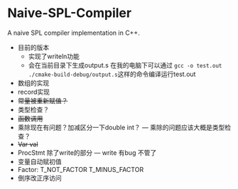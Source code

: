 # Naive-SPL-Compiler
A naive SPL compiler implementation in C++.
- 目前的版本
  - 实现了writeln功能
  - 会在当前目录下生成output.s 在我的电脑下可以通过 `gcc -o test.out ./cmake-build-debug/output.s`这样的命令编译运行test.out
- 数组的实现
- record实现
- ~~常量被重新赋值？~~
- 类型检查？
- ~~函数调用~~
- 乘除现在有问题？加减区分一下double int？ — 乘除的问题应该大概是类型检查？
- ~~Var val~~
- ProcStmt 除了write的部分 — write 有bug 不管了
- 变量自动赋初值
- Factor: T_NOT_FACTOR T_MINUS_FACTOR
- 倒序改正序访问
